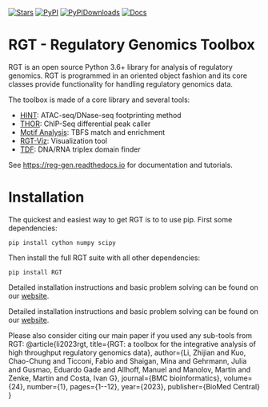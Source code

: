 [![Stars](https://img.shields.io/github/stars/CostaLab/reg-gen?logo=GitHub&color=yellow)](https://github.com/CostaLab/reg-gen/stargazers)
[![PyPI](https://img.shields.io/pypi/v/rgt?logo=PyPI)](https://pypi.org/project/RGT/)
[![PyPIDownloads](https://static.pepy.tech/badge/rgt)](https://static.pepy.tech/badge/rgt)
[![Docs](https://readthedocs.org/projects/reg-gen/badge/?version=latest)](https://reg-gen.readthedocs.io)

# RGT - Regulatory Genomics Toolbox

RGT is an open source Python 3.6+ library for analysis of regulatory genomics. RGT is programmed in an oriented object fashion and its core classes provide functionality for handling regulatory genomics data.

The toolbox is made of a core library and several tools:

* [HINT](https://reg-gen.readthedocs.io/en/latest/hint/introduction.html): ATAC-seq/DNase-seq footprinting method
* [THOR](https://reg-gen.readthedocs.io/en/latest/thor/introduction.html):
ChIP-Seq differential peak caller
* [Motif Analysis](https://reg-gen.readthedocs.io/en/latest/motif_analysis/introduction.html): TBFS match and enrichment
* [RGT-Viz](https://reg-gen.readthedocs.io/en/latest/rgt-viz/introduction.html): Visualization tool
* [TDF](https://reg-gen.readthedocs.io/en/latest/tdf/introduction.html): DNA/RNA triplex domain finder

See https://reg-gen.readthedocs.io for documentation and tutorials.

# Installation

The quickest and easiest way to get RGT is to to use pip. First some dependencies:

```shell
pip install cython numpy scipy
```

Then install the full RGT suite with all other dependencies:
```shell
pip install RGT
```

Detailed installation instructions and basic problem solving can be found on our [website](https://reg-gen.readthedocs.io/en/latest/rgt/installation.html).

Detailed installation instructions and basic problem solving can be found on our [website](https://reg-gen.readthedocs.io/en/latest/rgt/installation.html).

Please also consider citing our main paper if you used any sub-tools from RGT:
@article{li2023rgt,
  title={RGT: a toolbox for the integrative analysis of high throughput regulatory genomics data},
  author={Li, Zhijian and Kuo, Chao-Chung and Ticconi, Fabio and Shaigan, Mina and Gehrmann, Julia and Gusmao, Eduardo Gade and Allhoff, Manuel and Manolov, Martin and Zenke, Martin and Costa, Ivan G},
  journal={BMC bioinformatics},
  volume={24},
  number={1},
  pages={1--12},
  year={2023},
  publisher={BioMed Central}
}
